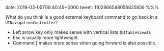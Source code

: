 date: 2019-03-05T09:40:49+0000
tweet: 1102866548056825856
%%%

What do you think is a good external keyboard command to go back in a `UINavigationController`?

- Left arrow key only makes sense with vertical lists (`UITableView`s).
- Esc is usually more lightweight.
- Command [ makes more sense when going forward is also possible.
